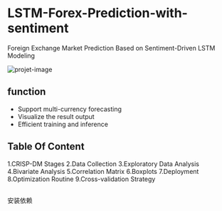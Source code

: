 # LSTM-Forex-Prediction-with-sentiment
Foreign Exchange Market Prediction Based on Sentiment-Driven LSTM Modeling

![projet-image](https://github.com/user-attachments/assets/b77f0ac9-34d5-49e6-8249-6a6cba463201)


## function
- Support multi-currency forecasting
- Visualize the result output
- Efficient training and inference


## Table Of Content
1.CRISP-DM Stages
2.Data Collection
3.Exploratory Data Analysis
4.Bivariate Analysis
5.Correlation Matrix
6.Boxplots
7.Deployment
8.Optimization Routine
9.Cross-validation Strategy

## 
安装依赖

